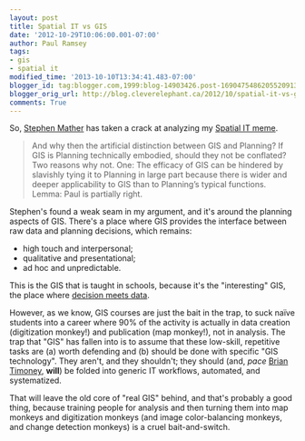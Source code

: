 ```yaml
---
layout: post
title: Spatial IT vs GIS
date: '2012-10-29T10:06:00.001-07:00'
author: Paul Ramsey
tags:
- gis
- spatial it
modified_time: '2013-10-10T13:34:41.483-07:00'
blogger_id: tag:blogger.com,1999:blog-14903426.post-1690475486205520913
blogger_orig_url: http://blog.cleverelephant.ca/2012/10/spatial-it-vs-gis.html
comments: True
---
```


So, [Stephen Mather](http://smathermather.wordpress.com/2012/10/27/what-is-gis-why-after-30-years-do-i-feel-like-the-field-has-an-identity-crisis/) has taken a crack at analyzing my [Spatial IT meme](http://www.youtube.com/watch?v=01yrhqCro7I).

> And why then the artificial distinction between GIS and Planning?  If GIS is Planning technically embodied, should they not be conflated?  Two reasons why not.  One:  The efficacy of GIS can be hindered by slavishly tying it to Planning in large part because there is wider and deeper applicability to GIS than to Planning’s typical functions.  Lemma:  Paul is partially right.

Stephen's found a weak seam in my argument, and it's around the planning aspects of GIS. There's a place where GIS provides the interface between raw data and planning decisions, which remains:

* high touch and interpersonal;
* qualitative and presentational;
* ad hoc and unpredictable.

This is the GIS that is taught in schools, because it's the "interesting" GIS, the place where [decision meets data](http://www.youtube.com/watch?v=eAFG6aQTwPk).

However, as we know, GIS courses are just the bait in the trap, to suck naïve students into a career where 90% of the activity is actually in data creation (digitization monkey!) and publication (map monkey!), not in analysis. The trap that "GIS" has fallen into is to assume that these low-skill, repetitive tasks are (a) worth defending and (b) should be done with specific "GIS technology". They aren't, and they shouldn't; they should (and, *pace* [Brian Timoney](http://mapbrief.com/2012/10/25/if-mapping-is-so-big-why-does-gis-feel-so-small/), **will**) be folded into generic IT workflows, automated, and systematized. 

That will leave the old core of "real GIS" behind, and that's probably a good thing, because training people for analysis and then turning them into map monkeys and digitization monkeys (and image color-balancing monkeys, and change detection monkeys) is a cruel bait-and-switch.